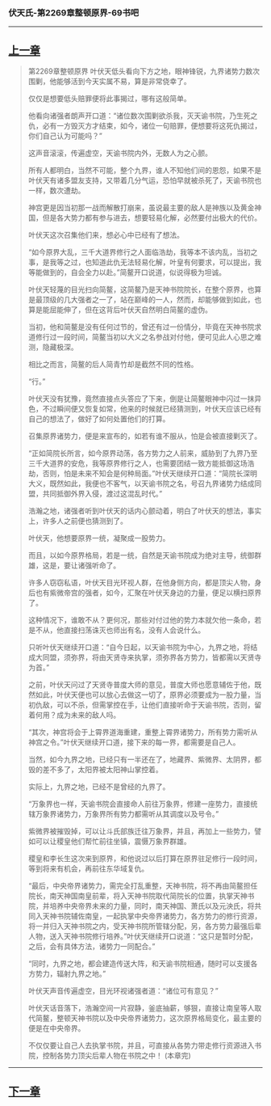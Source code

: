 ### 伏天氏-第2269章整顿原界-69书吧

--------
[上一章](./da6d722755129574cdacb1f7ba95d225.md)
--------


>
>
>
>第2269章整顿原界
>叶伏天低头看向下方之地，眼神锋锐，九界诸势力数次围剿，他能够活到今天实属不易，算是非常侥幸了。
>
>仅仅是想要低头赔罪便将此事揭过，哪有这般简单。
>
>他看向诸强者朗声开口道：“诸位数次围剿欲杀我，灭天谕书院，乃生死之仇，必有一方毁灭方才结束，如今，诸位一句赔罪，便想要将这死仇揭过，你们自己认为可能吗？”
>
>这声音滚滚，传遍虚空，天谕书院内外，无数人为之心颤。
>
>所有人都明白，当然不可能，整个九界，谁人不知他们间的恩怨，如果不是叶伏天有诸多盟友支持，又带着几分气运，恐怕早就被杀死了，天谕书院也一样，数次遭劫。
>
>神宫更是因当初那一战而解散打崩来，虽说最主要的敌人是神族以及黄金神国，但是各大势力都有参与进去，想要轻易化解，必然要付出极大的代价。
>
>叶伏天这次召集他们来，想必心中已经有了想法。
>
>“如今原界大乱，三千大道界修行之人面临浩劫，我等本不该内乱，当初之事，是我等之过，也知道此仇无法轻易化解，叶皇有何要求，可以提出，我等能做到的，自会全力以赴。”简鳌开口说道，似说得极为坦诚。
>
>叶伏天轻蔑的目光扫向简鳌，这简鳌乃是天神书院院长，在整个原界，也算是最顶级的几大强者之一了，站在巅峰的一人，然而，却能够做到如此，也算是能屈能伸了，但在这背后叶伏天自然明白简鳌的虚伪。
>
>当初，他和简鳌是没有任何过节的，曾还有过一份情分，毕竟在天神书院求道修行过一段时间，简鳌当初以大义之名参战对付他，便可见此人心思之难测，隐藏极深。
>
>相比之而言，简鳌的后人简青竹却是截然不同的性格。
>
>“行。”
>
>叶伏天没有犹豫，竟然直接点头答应了下来，倒是让简鳌眼神中闪过一抹异色，不过瞬间便又恢复如常，他来的时候就已经猜测到，叶伏天应该已经有自己的想法了，做好了如何处置他们的打算。
>
>召集原界诸势力，便是来宣布的，如若有谁不服从，怕是会被直接剿灭了。
>
>“正如简院长所言，如今原界动荡，各方势力之人前来，威胁到了九界乃至三千大道界的安危，我等原界修行之人，也需要团结一致方能抵御这场浩劫，否则，怕是未来不知会是何种局面。”叶伏天继续开口道：“简院长深明大义，既然如此，我便也不客气，以天谕书院之名，号召九界诸势力结成同盟，共同抵御外界入侵，渡过这混乱时代。”
>
>浩瀚之地，诸强者听到叶伏天的话内心颤动着，明白了叶伏天的想法，事实上，许多人之前便也猜测到了。
>
>叶伏天，他想要原界一统，凝聚成一股势力。
>
>而且，以如今原界格局，若是一统，自然是天谕书院成为绝对主导，统御群雄，这是，要让诸强听命了。
>
>许多人窃窃私语，叶伏天目光环视人群，在他身侧方向，都是顶尖人物，身后也有紫微帝宫的强者，如今，汇聚在叶伏天身边的力量，便足以横扫原界了。
>
>这种情况下，谁敢不从？更何况，那些对付过他的势力本就欠他一条命，若是不从，他直接扫荡诛灭也师出有名，没有人会说什么。
>
>只听叶伏天继续开口道：“自今日起，以天谕书院为中心，九界之地，将结成大同盟，须弥界，将由天贤寺来执掌，须弥界各方势力，皆都需以天贤寺为首。”
>
>之前，叶伏天问过了天贤寺普度大师的意见，普度大师也愿意辅佐于他，既然如此，叶伏天便也可以放心去做这一切了，原界必须要成为一股力量，当初仇敌，可以不杀，但需掌控在手，让他们直接听命于天谕书院，否则，留着何用？成为未来的敌人吗。
>
>“其次，神宫将会于上霄界道海重建，重整上霄界诸势力，所有势力需听从神宫之令。”叶伏天继续开口道，接下来的每一界，都需要是自己人。
>
>当然，如今九界之地，已经只有一半还在了，地藏界、紫微界、太阴界，都毁的差不多了，太阳界被太阳神山掌控着。
>
>实际上，九界之地，已经不是曾经的九界了。
>
>“万象界也一样，天谕书院会直接命人前往万象界，修建一座势力，直接统辖万象界诸势力，万象界所有势力都需听从其调度以及号令。”
>
>紫微界被摧毁掉，可以让斗氏部族迁往万象界，并且，再加上一些势力，譬如可以让稷皇他们帮忙前往坐镇，震慑万象界群雄。
>
>稷皇和李长生这次来到原界，和他说过以后打算在原界驻足修行一段时间，等到将来有机会，再前往东华域复仇。
>
>“最后，中央帝界诸势力，需完全打乱重整，天神书院，将不再由简鳌担任院长，南天神国南皇前辈，将入天神书院取代简院长的位置，执掌天神书院，并培养中央帝界未来的力量，同时，南天神国、萧氏以及元泱氏，将共同入天神书院辅佐南皇，一起执掌中央帝界诸势力，各方势力的修行资源，将一并归入天神书院之内，受天神书院所管辖分配，另，各方势力最强后辈人物，送入天神书院修行培养。”叶伏天继续开口说道：“这只是暂时分配，之后，会有具体方法，诸势力一同配合。”
>
>“同时，九界之地，都会建造传送大阵，和天谕书院相通，随时可以支援各方势力，辐射九界之地。”
>
>叶伏天声音传遍虚空，目光环视诸强者道：“诸位可有意见？”
>
>叶伏天话音落下，浩瀚空间一片寂静，釜底抽薪，够狠，直接让南皇等人取代简鳌，整顿天神书院以及中央帝界诸势力，这次原界格局变化，最主要的便是在中央帝界。
>
>不仅仅要让自己人去执掌书院，并且，可直接从各势力带走修行资源进入书院，控制各势力顶尖后辈人物在书院之中！
>(本章完)
>
>

--------
[下一章](./f58b2f0687fdba66de6f7904f5a3390d.md)
--------
